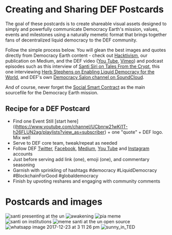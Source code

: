 # Creating and Sharing DEF Postcards
The goal of these postcards is to create shareable visual assets designed to simply and powerfully communicate Democracy Earth's mission, values, events and milestones using a naturally memetic format that brings together fans of decentralized liquid democracy to the DEF community.  

Follow the simple process below. You will glean the best images and quotes directly from Democracy Earth content - check out [Hacktivism](https://words.democracy.earth/@DemocracyEarth), our publication on Medium, and the DEF video ([You Tube](https://www.youtube.com/channel/UCbnrw21wKi1T-h26FLUN2ag/featured?view_as=subscriber), [Vimeo](https://vimeo.com/democracyearth)) and podcast episodes such as this interview of [Santi Siri on Tales From the Crypt](https://player.fm/series/tales-from-the-crypt/tales-from-the-crypt-3-a-conversation-with-santiago-siri), this one interviewing [Herb Stephens on Enabling Liquid Democracy for the World](https://www.futuretechpodcast.com/podcasts/herb-stephens-president-of-democracy-earth-enabling-liquid-democracy-for-the-world/), and DEF's own [Democracy Salon channel on SoundCloud](https://soundcloud.com/user-561734241).  

And of course, never forget the [Social Smart Contract](https://github.com/DemocracyEarth/paper/blob/master/README.mediawiki#The_Social_Smart_Contract) as the main sourcefile for the Democracy Earth mission.

## Recipe for a DEF Postcard
- Find one Event Still [start here]((https://www.youtube.com/channel/UCbnrw21wKi1T-h26FLUN2ag/playlists?view_as=subscriber) + one "quote" + DEF logo.  Mix well
- Serve to DEF core team, tweak/repeat as needed
- Follow DEF [Twitter](https://twitter.com/DemocracyEarth), [Facebook](https://www.facebook.com/DemocracyEarth/), [Medium](https://words.democracy.earth/@democracyearth), [You Tube](https://www.youtube.com/channel/UCbnrw21wKi1T-h26FLUN2ag) and [Instagram](https://www.in...ocracy.earth/) accounts
- Just before serving add link (one), emoji (one), and commentary seasoning
- Garnish with sprinkling of hashtags #democracy #LiquidDemocracy #BlockchainForGood #globaldemocracy
- Finish by upvoting reshares and engaging with community comments


# Postcards and images

![santi presenting at the un](https://user-images.githubusercontent.com/24529258/34132323-2cfd6990-e404-11e7-8d4e-c8b4848eb641.png)
![awakening](https://user-images.githubusercontent.com/24529258/34322935-e14c5f26-e7e9-11e7-8015-fef38395478d.png)
![pia meme](https://user-images.githubusercontent.com/24529258/34322936-e163a280-e7e9-11e7-8e62-9a14fe793cac.png)
![santi on institutions](https://user-images.githubusercontent.com/24529258/34322968-98c8e908-e7ea-11e7-91e0-7b78724a4084.png)
![meme santi at the un open source](https://user-images.githubusercontent.com/24529258/34322972-a5d4978c-e7ea-11e7-92ea-d2b43b350b54.png)
![whatsapp image 2017-12-23 at 3 11 26 pm](https://user-images.githubusercontent.com/24529258/34323262-cbb8e70e-e7f5-11e7-8273-c66ffede5158.jpeg)
![sunny_in_TED](https://user-images.githubusercontent.com/34801285/34323555-592e2754-e81c-11e7-8a98-f3740ebc66d8.png)

